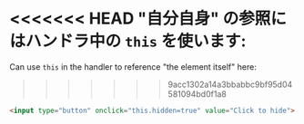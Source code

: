 <<<<<<< HEAD
"自分自身" の参照にはハンドラ中の `this` を使います:
=======
Can use `this` in the handler to reference "the element itself" here:
>>>>>>> 9acc1302a14a3bbabbc9bf95d04581094bd0f1a8

```html run height=50
<input type="button" onclick="this.hidden=true" value="Click to hide">
```
